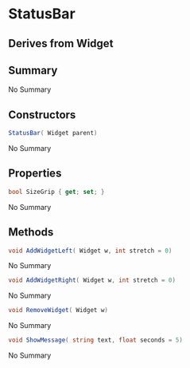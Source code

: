 # StatusBar

## Derives from Widget

## Summary

No Summary
## Constructors

```c#
StatusBar( Widget parent) 
```
No Summary
## Properties

```c#
bool SizeGrip { get; set; } 
```
No Summary
## Methods

```c#
void AddWidgetLeft( Widget w, int stretch = 0) 
```
No Summary
```c#
void AddWidgetRight( Widget w, int stretch = 0) 
```
No Summary
```c#
void RemoveWidget( Widget w) 
```
No Summary
```c#
void ShowMessage( string text, float seconds = 5) 
```
No Summary
